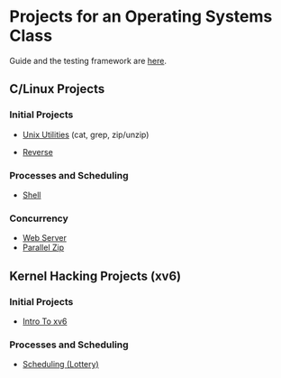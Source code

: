 # Projects for an Operating Systems Class

Guide and the testing framework are [here](https://github.com/remzi-arpacidusseau/ostep-projects).

## C/Linux Projects

### Initial Projects

- [Unix Utilities](./initial-utilities) (cat, grep, zip/unzip)

- [Reverse](./initial-reverse)

### Processes and Scheduling

* [Shell](./processes-shell)

### Concurrency

* [Web Server](./concurrency-webserver)
* [Parallel Zip](./concurrency-pzip)

## Kernel Hacking Projects (xv6)

### Initial Projects

- [Intro To xv6](./initial-xv6)

### Processes and Scheduling

- [Scheduling (Lottery)](./scheduling-xv6-lottery)

